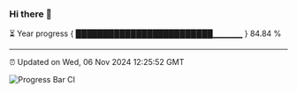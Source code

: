 ### Hi there 👋

⏳ Year progress { █████████████████████████▁▁▁▁▁ } 84.84 %

---

⏰ Updated on Wed, 06 Nov 2024 12:25:52 GMT

![Progress Bar CI](https://github.com/liununu/liununu/workflows/Progress%20Bar%20CI/badge.svg)
